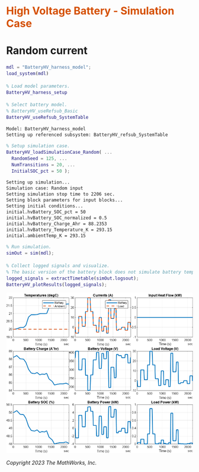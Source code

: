 
<a name="T_D48C173C"></a>

# <span style="color:rgb(213,80,0)">High Voltage Battery \- Simulation Case</span>
<a name="H_1B376934"></a>

# Random current
```matlab
mdl = "BatteryHV_harness_model";
load_system(mdl)

% Load model parameters.
BatteryHV_harness_setup

% Select battery model.
% BatteryHV_useRefsub_Basic
BatteryHV_useRefsub_SystemTable
```

```matlabTextOutput
Model: BatteryHV_harness_model
Setting up referenced subsystem: BatteryHV_refsub_SystemTable
```

```matlab
% Setup simulation case.
BatteryHV_loadSimulationCase_Random( ...
  RandomSeed = 125, ...
  NumTransitions = 20, ...
  InitialSOC_pct = 50 );
```

```matlabTextOutput
Setting up simulation...
Simulation case: Random input
Setting simulation stop time to 2206 sec.
Setting block parameters for input blocks...
Setting initial conditions...
initial.hvBattery_SOC_pct = 50
initial.hvBattery_SOC_normalized = 0.5
initial.hvBattery_Charge_Ahr = 88.2353
initial.hvBattery_Temperature_K = 293.15
initial.ambientTemp_K = 293.15
```

```matlab
% Run simulation.
simOut = sim(mdl);

% Collect logged signals and visualize.
% The basic version of the battery block does not simulate battery temperature.
logged_signals = extractTimetable(simOut.logsout);
BatteryHV_plotResults(logged_signals);
```

<center><img src="media/BatteryHV_Case_Random_media/figure_0.png" width="702" alt="figure_0.png"></center>


*Copyright 2023 The MathWorks, Inc.*


